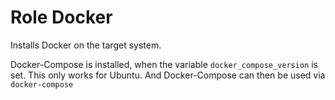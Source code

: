# Role Docker

Installs Docker on the target system.

Docker-Compose is installed, when the variable `docker_compose_version` is set.
This only works for Ubuntu.
And Docker-Compose can then be used via `docker-compose`
